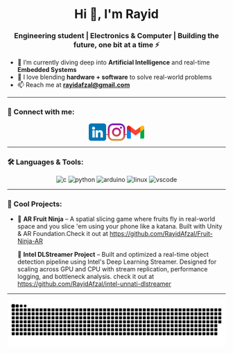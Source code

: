<h1 align="center">Hi 👋, I'm Rayid</h1>
<h3 align="center">Engineering student | Electronics & Computer | Building the future, one bit at a time ⚡</h3>

- 🌱 I’m currently diving deep into **Artificial Intelligence** and real-time **Embedded Systems**  
- 🧠 I love blending **hardware + software** to solve real-world problems  
- 📫 Reach me at **rayidafzal@gmail.com**

---

### 🧩 Connect with me:
<p align="center">
  <a href="https://linkedin.com/in/rayid-afzal/" target="blank">
    <img align="center" src="https://github.com/RayidAfzal/RayidAfzal/blob/main/linkedin.png" alt="linkedin" height="40" width="40" />
  </a>
  <a href="https://www.instagram.com/rayid.m.afzal?igsh=MTFvbmR3ZjQyNWdjbw==" target="blank">
    <img align="center" src="https://github.com/RayidAfzal/RayidAfzal/blob/main/instagram.png" alt="instagram" height="40" width="40" />
  </a>
  <a href="mailto:rayidafzal@gmail.com">
    <img align="center" src="https://github.com/RayidAfzal/RayidAfzal/blob/main/gmail.png" alt="gmail" height="40" width="40" />
  </a>
</p>

---

### 🛠️ Languages & Tools:
<p align="center">
  <img src="https://cdn.jsdelivr.net/gh/devicons/devicon/icons/c/c-original.svg" alt="c" width="40" height="40"/>
  <img src="https://cdn.jsdelivr.net/gh/devicons/devicon/icons/python/python-original.svg" alt="python" width="40" height="40"/>
  <img src="https://cdn.jsdelivr.net/gh/devicons/devicon/icons/arduino/arduino-original.svg" alt="arduino" width="40" height="40"/>
  <img src="https://cdn.jsdelivr.net/gh/devicons/devicon/icons/linux/linux-original.svg" alt="linux" width="40" height="40"/>
  <img src="https://cdn.jsdelivr.net/gh/devicons/devicon/icons/vscode/vscode-original.svg" alt="vscode" width="40" height="40"/>
</p>

---


### 🧠 Cool Projects:

- 🍉 **AR Fruit Ninja** – A spatial slicing game where fruits fly in real-world space and you slice 'em using your phone like a katana. Built with Unity & AR Foundation.Check it out at https://github.com/RayidAfzal/Fruit-Ninja-AR

   🎥 **Intel DLStreamer Project** – Built and optimized a real-time object detection pipeline using Intel's Deep Learning Streamer. Designed for scaling across GPU and CPU with stream replication, performance logging, and bottleneck analysis.
check it out at https://github.com/RayidAfzal/intel-unnati-dlstreamer

---

<picture>
  <source media="(prefers-color-scheme: dark)" srcset="https://raw.githubusercontent.com/RayidAfzal/RayidAfzal/output/github-snake-dark.svg" />
  <source media="(prefers-color-scheme: light)" srcset="https://raw.githubusercontent.com/RayidAfzal/RayidAfzal/output/github-snake.svg" />
  <img alt="github-snake" src="https://raw.githubusercontent.com/RayidAfzal/RayidAfzal/output/github-snake.svg" />
</picture>
